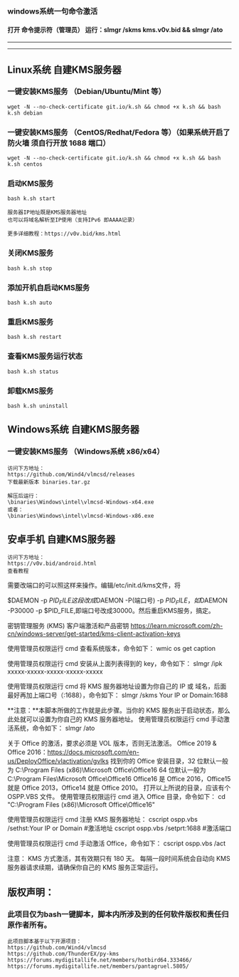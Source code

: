 ### windows系统一句命令激活

#### 打开 命令提示符（管理员） 运行：slmgr /skms kms.v0v.bid && slmgr /ato

---

---

## Linux系统 自建KMS服务器

### 一键安装KMS服务 （Debian/Ubuntu/Mint 等）
```
wget -N --no-check-certificate git.io/k.sh && chmod +x k.sh && bash k.sh debian
```

### 一键安装KMS服务 （CentOS/Redhat/Fedora 等）（如果系统开启了防火墙 须自行开放 1688 端口）
```
wget -N --no-check-certificate git.io/k.sh && chmod +x k.sh && bash k.sh centos
```

### 启动KMS服务
```
bash k.sh start

服务器IP地址既是KMS服务器地址
也可以将域名解析至IP使用（支持IPv6 即AAAA记录）

更多详细教程：https://v0v.bid/kms.html
```

### 关闭KMS服务
```
bash k.sh stop
```

### 添加开机自启动KMS服务
```
bash k.sh auto
```

### 重启KMS服务
```
bash k.sh restart
```

### 查看KMS服务运行状态
```
bash k.sh status
```

### 卸载KMS服务
```
bash k.sh uninstall
```

## Windows系统 自建KMS服务器

### 一键安装KMS服务 （Windows系统 x86/x64）
```
访问下方地址：
https://github.com/Wind4/vlmcsd/releases
下载最新版本 binaries.tar.gz

解压后运行：
\binaries\Windows\intel\vlmcsd-Windows-x64.exe
或者：
\binaries\Windows\intel\vlmcsd-Windows-x86.exe
```

## 安卓手机 自建KMS服务器
```
访问下方地址：
https://v0v.bid/android.html
查看教程
```

需要改端口的可以照这样来操作。编辑/etc/init.d/kms文件，将

$DAEMON -p $PID_FILE这段改成$DAEMON -P(端口号) -p $PID_FILE，如$DAEMON -P30000 -p $PID_FILE,即端口号改成30000。然后重启KMS服务，搞定。




密钥管理服务 (KMS) 客户端激活和产品密钥
https://learn.microsoft.com/zh-cn/windows-server/get-started/kms-client-activation-keys

使用管理员权限运行 cmd 查看系统版本，命令如下：
wmic os get caption

使用管理员权限运行 cmd 安装从上面列表得到的 key，命令如下：
slmgr /ipk xxxxx-xxxxx-xxxxx-xxxxx-xxxxx

使用管理员权限运行 cmd 将 KMS 服务器地址设置为你自己的 IP 或 域名，后面最好再加上端口号（:1688），命令如下：
slmgr /skms Your IP or Domain:1688

**注意：**本脚本所做的工作就是此步骤。当你的 KMS 服务出于启动状态，那么此处就可以设置为你自己的 KMS 服务器地址。 使用管理员权限运行 cmd 手动激活系统，命令如下：
slmgr /ato


关于 Office 的激活，要求必须是 VOL 版本，否则无法激活。
Office 2019 & Office 2016：https://docs.microsoft.com/en-us/DeployOffice/vlactivation/gvlks
找到你的 Office 安装目录，32 位默认一般为 C:\Program Files (x86)\Microsoft Office\Office16 64 位默认一般为 C:\Program Files\Microsoft Office\Office16 Office16 是 Office 2016，Office15 就是 Office 2013，Office14 就是 Office 2010。 打开以上所说的目录，应该有个 OSPP.VBS 文件。 使用管理员权限运行 cmd 进入 Office 目录，命令如下：
cd "C:\Program Files (x86)\Microsoft Office\Office16"

使用管理员权限运行 cmd 注册 KMS 服务器地址：
cscript ospp.vbs /sethst:Your IP or Domain #激活地址
cscript ospp.vbs /setprt:1688 #激活端口

使用管理员权限运行 cmd 手动激活 Office，命令如下：
cscript ospp.vbs /act

注意： KMS 方式激活，其有效期只有 180 天。 每隔一段时间系统会自动向 KMS 服务器请求续期，请确保你自己的 KMS 服务正常运行。





## 版权声明：
### 此项目仅为bash一键脚本，脚本内所涉及到的任何软件版权和责任归原作者所有。
```
此项目脚本基于以下开源项目：
https://github.com/Wind4/vlmcsd
https://github.com/ThunderEX/py-kms
https://forums.mydigitallife.net/members/hotbird64.333466/
https://forums.mydigitallife.net/members/pantagruel.5805/
```
